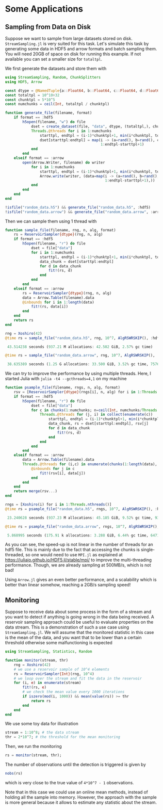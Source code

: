 
# Some Applications

## Sampling from Data on Disk

Suppose we want to sample from large datasets stored on disk. `StreamSampling.jl`
is very suited for this task. Let's simulate this task by generating some data in 
HDF5 and arrow formats and batch sampling them. You will need 20GB of space on disk
for running this example. If not available you can set a smaller size for `totaltpl`.

We first generate the datasets and store them with


```julia
using StreamSampling, Random, ChunkSplitters
using HDF5, Arrow

const dtype = @NamedTuple{a::Float64, b::Float64, c::Float64, d::Float64}
const totaltpl = 10^10÷32
const chunktpl = 5*10^5
const numchunks = ceil(Int, totaltpl / chunktpl)

function generate_file(filename, format)
    if format == :hdf5
        h5open(filename, "w") do file
            dset = create_dataset(file, "data", dtype, (totaltpl,), chunk=(chunktpl,))
            Threads.@threads for i in 1:numchunks
                starttpl, endtpl = (i-1)*chunktpl+1, min(i*chunktpl, totaltpl)
                dset[starttpl:endtpl] = map(i -> (a=rand(), b=rand(), c=rand(), d=rand()), 
                                            1:endtpl-starttpl+1)
            end
        end
    elseif format == :arrow
        open(Arrow.Writer, filename) do writer
            for i in 1:numchunks
                starttpl, endtpl = (i-1)*chunktpl+1, min(i*chunktpl, totaltpl)
                Arrow.write(writer, (data=map(i -> (a=rand(), b=rand(), c=rand(), d=rand()), 
                                              1:endtpl-starttpl+1),))
            end
        end
    end
end

!isfile("random_data.h5") && generate_file("random_data.h5", :hdf5)
!isfile("random_data.arrow") && generate_file("random_data.arrow", :arrow)
```

Then we can sample them using 1 thread with

```julia
function sample_file(filename, rng, n, alg, format)
    rs = ReservoirSampler{dtype}(rng, n, alg)
    if format == :hdf5
        h5open(filename, "r") do file
            dset = file["data"]
            for i in 1:numchunks
                starttpl, endtpl = (i-1)*chunktpl+1, min(i*chunktpl, totaltpl)
                data_chunk = dset[starttpl:endtpl]
                for d in data_chunk
                    fit!(rs, d)
                end
            end
        end
    elseif format == :arrow
        rs = ReservoirSampler{dtype}(rng, n, alg)
        data = Arrow.Table(filename).data
        @inbounds for i in 1:length(data)
            fit!(rs, data[i])
        end
    end
    return rs
end

rng = Xoshiro(42)
@time rs = sample_file("random_data.h5", rng, 10^7, AlgRSWRSKIP(), :hdf5)
```
```julia
 43.514238 seconds (937.21 M allocations: 42.502 GiB, 2.57% gc time)
```
```julia
@time rs = sample_file("random_data.arrow", rng, 10^7, AlgRSWRSKIP(), :arrow)
```
```julia
 38.635389 seconds (1.25 G allocations: 33.500 GiB, 3.52% gc time, 75763 lock conflicts)
```

We can try to improve the performance by using multiple threads. Here, I started Julia
with `julia -t4 --gcthreads=4,1` on my machine

```julia
function psample_file(filename, rngs, n, alg, format)
    rsv = [ReservoirSampler{dtype}(rngs[i], n, alg) for i in 1:Threads.nthreads()]
    if format == :hdf5
        h5open(filename, "r") do file
            dset = file["data"]
            for c in chunks(1:numchunks; n=ceil(Int, numchunks/Threads.nthreads()))
                Threads.@threads for (j, i) in collect(enumerate(c))
                    starttpl, endtpl = (i-1)*chunktpl+1, min(i*chunktpl, totaltpl)
                    data_chunk, rs = dset[starttpl:endtpl], rsv[j]
                    for d in data_chunk
                        fit!(rs, d)
                    end
                end
            end
        end
    elseif format == :arrow
        data = Arrow.Table(filename).data
        Threads.@threads for (i,c) in enumerate(chunks(1:length(data), n=Threads.nthreads()))
            @inbounds for j in c
                fit!(rsv[i], data[j])
            end
        end
    end
    return merge(rsv...)
end

rngs = [Xoshiro(i) for i in 1:Threads.nthreads()]
@time rs = psample_file("random_data.h5", rngs, 10^7, AlgRSWRSKIP(), :hdf5)
```
```julia
 23.240628 seconds (937.23 M allocations: 45.185 GiB, 9.52% gc time, 9375 lock conflicts)
```
```julia
@time rs = psample_file("random_data.arrow", rngs, 10^7, AlgRSWRSKIP(), :arrow)
```
```julia
 5.868995 seconds (175.91 k allocations: 3.288 GiB, 6.44% gc time, 64714 lock conflicts)
```

As you can see, the speed-up is not linear in the number of threads for an hdf5 file. This is
mainly due to the fact that accessing the chunks is single-threaded, so one would need to use
`MPI.jl` as  explained at https://juliaio.github.io/HDF5.jl/stable/mpi/ to improve the multi-threading
performance. Though, we are already sampling at 500MB/s, which is not bad!

Using `Arrow.jl` gives an even better performance, and a scalability which is better than
linear somehow, reaching a 2GB/s sampling speed!

## Monitoring

Suppose to receive data about some process in the form of a stream and you want
to detect if anything is going wrong in the data being received. A reservoir 
sampling approach could be useful to evaluate properties on the data stream. 
This is a demonstration of such a use case using `StreamSampling.jl`. We will
assume that the monitored statistic in this case is the mean of the data, and 
you want that to be lower than a certain threshold otherwise some malfunctioning
is expected

```julia
using StreamSampling, Statistics, Random

function monitor(stream, thr)
    rng = Xoshiro(42)
    # we use a reservoir sample of 10^4 elements
    rs = ReservoirSampler{Int}(rng, 10^4)
    # we loop over the stream and fit the data in the reservoir
    for (i, e) in enumerate(stream)
        fit!(rs, e)
        # we check the mean value every 1000 iterations
        if iszero(mod(i, 1000)) && mean(value(rs)) >= thr
            return rs
        end
    end
end
```

We use some toy data for illustration

```julia
stream = 1:10^8; # the data stream
thr = 2*10^7; # the threshold for the mean monitoring
```

Then, we run the monitoring

```julia
rs = monitor(stream, thr);
```

The number of observations until the detection is triggered is
given by

```julia
nobs(rs)
```

which is very close to the true value of `4*10^7 - 1` observations.

Note that in this case we could use an online mean methods, 
instead of holding all the sample into memory. However, 
the approach with the sample is more general because it
allows to estimate any statistic about the stream. 
